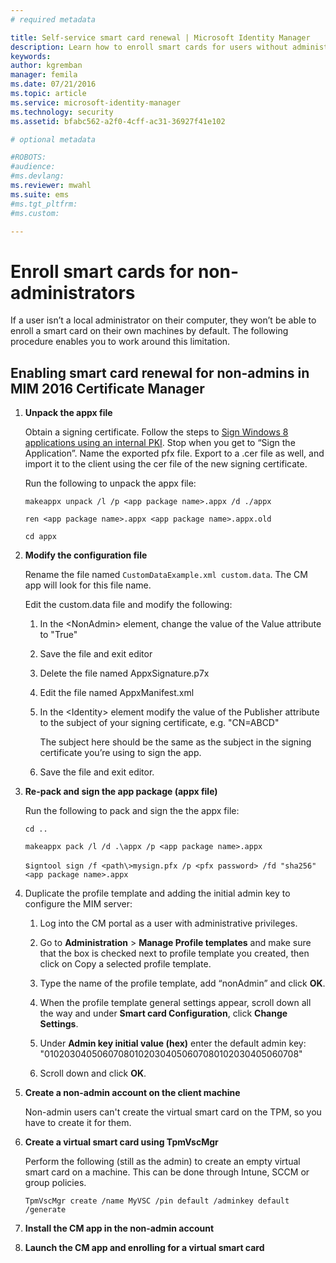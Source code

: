 ```yaml
---
# required metadata

title: Self-service smart card renewal | Microsoft Identity Manager
description: Learn how to enroll smart cards for users without administrator access to their machines so they can use Certificate Manager.
keywords:
author: kgremban
manager: femila
ms.date: 07/21/2016
ms.topic: article
ms.service: microsoft-identity-manager
ms.technology: security
ms.assetid: bfabc562-a2f0-4cff-ac31-36927f41e102

# optional metadata

#ROBOTS:
#audience:
#ms.devlang:
ms.reviewer: mwahl
ms.suite: ems
#ms.tgt_pltfrm:
#ms.custom:

---
```


# Enroll smart cards for non-administrators
If a user isn’t a local administrator on their computer, they won’t be able to enroll a smart card on their own machines by default. The following procedure enables you to work around this limitation.

## Enabling smart card renewal for non-admins in MIM 2016 Certificate Manager

1.  **Unpack the appx file**

    Obtain a signing certificate. Follow the steps to [Sign Windows 8 applications using an internal PKI](http://blogs.technet.com/b/deploymentguys/archive/2013/06/14/signing-windows-8-applications-using-an-internal-pki.aspx). Stop when you get to “Sign the Application”. Name the exported pfx file. Export to a .cer file as well, and import it to the client using the cer file of the new signing certificate.

    Run the following to unpack the appx file:

    `makeappx unpack /l /p <app package name>.appx /d ./appx`

    `ren <app package name>.appx <app package name>.appx.old`

    `cd appx`

2.  **Modify the configuration file**

    Rename the file named `CustomDataExample.xml custom.data`. The CM app will look for this file name.

    Edit the custom.data file and modify the following:

    1.  In the &lt;NonAdmin&gt; element, change the value of the Value attribute to "True"

    2.  Save the file and exit editor

    3.  Delete the file named AppxSignature.p7x

    4.  Edit the file named AppxManifest.xml

    5.  In the &lt;Identity&gt; element modify the value of the Publisher attribute to the subject of your signing certificate, e.g. "CN=ABCD"

        The subject here should be the same as the subject in the signing certificate you’re using to sign the app.

    6.  Save the file and exit editor.

3.  **Re-pack and sign the app package (appx file)**

    Run the following to pack and sign the the appx file:

    `cd ..`

    `makeappx pack /l /d .\appx /p <app package name>.appx`

    s`igntool sign /f <path\>mysign.pfx /p <pfx password> /fd "sha256" <app package name>.appx`

4.  Duplicate the profile template and adding the initial admin key to configure the MIM server:

    1.  Log into the CM portal as a user with administrative privileges.

    2.  Go to **Administration** &gt; **Manage Profile templates** and make sure that the box is checked next to profile template you created, then click on Copy a selected profile template.

    3.  Type the name of the profile template, add “nonAdmin” and click **OK**.

    4.  When the profile template general settings appear, scroll down all the way and under **Smart card Configuration**, click **Change Settings**.

    5.  Under **Admin key initial value (hex)** enter the default admin key: "010203040506070801020304050607080102030405060708"

    6.  Scroll down and click **OK**.

5.  **Create a non-admin account on the client machine**

    Non-admin users can't create the virtual smart card on the TPM, so you have to create it for them.

6.  **Create a virtual smart card using TpmVscMgr**

    Perform the following (still as the admin) to create an empty virtual smart card on a machine. This can be done through Intune, SCCM or group policies.

    `TpmVscMgr create /name MyVSC /pin default /adminkey default /generate`

7.  **Install the CM app in the non-admin account**

8.  **Launch the CM app and enrolling for a virtual smart card**
